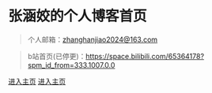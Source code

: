 # 张涵姣的个人博客首页

> 个人邮箱：zhanghanjiao2024@163.com

> b站首页(已停更)：https://space.bilibili.com/65364178?spm_id_from=333.1007.0.0

<!-- [按钮1（还没设计）](https://blog.csdn.net/m0_37965018)
[按钮2（直接下滑）](#introduction) -->

[进入主页](#张涵姣个人博客)
[进入主页](#张涵姣个人博客)